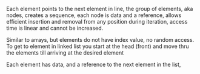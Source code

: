 

Each element points to the next element in line, the group of elements, aka nodes, creates a sequence, each node is data and a reference, allows efficient insertion and removal from any position during iteration, access time is linear and cannot be increased.

Similar to arrays, but elements do not have index value, no random access. To get to element in linked list you start at the head (front) and move thru the elements till arriving at the desired element

Each element has data, and a reference to the next element in the list,

